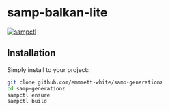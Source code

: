 # samp-balkan-lite

[![sampctl](https://img.shields.io/badge/sampctl-samp--generationz-2f2f2f.svg?style=for-the-badge)](https://github.com/emmett-white/samp-generationz)

<!--
Short description of your library, why it's useful, some examples, pictures or
videos. Link to your forum release thread too.

Remember: You can use "forumfmt" to convert this readme to forum BBCode!

What the sections below should be used for:

`## Installation`: Leave this section un-edited unless you have some specific
additional installation procedure.

`## Testing`: Whether your library is tested with a simple `main()` and `print`,
unit-tested, or demonstrated via prompting the player to connect, you should
include some basic information for users to try out your code in some way.

And finally, maintaining your version number`:

* Follow [Semantic Versioning](https://semver.org/)
* When you release a new version, update `VERSION` and `git tag` it
* Versioning is important for sampctl to use the version control features

Happy Pawning!
-->

## Installation

Simply install to your project:

```bash
git clone github.com/emmmett-white/samp-generationz
cd samp-generationz
sampctl ensure
sampctl build
```